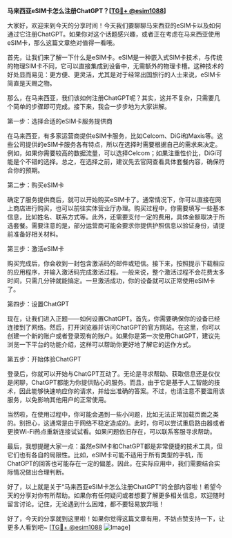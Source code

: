 **马来西亚eSIM卡怎么注册ChatGPT？[[TG💪+ @esim1088](https://t.me/s/esim1088)]**

大家好，欢迎来到今天的分享时间！今天我们要聊聊马来西亚的eSIM卡以及如何通过它注册ChatGPT。如果你对这个话题感兴趣，或者正在考虑在马来西亚使用eSIM卡，那么这篇文章绝对值得一看哦。

首先，让我们来了解一下什么是eSIM卡。eSIM是一种嵌入式SIM卡技术，与传统的物理SIM卡不同，它可以直接集成到设备中，无需额外的物理卡槽。这种技术的好处显而易见：更方便、更灵活，尤其是对于经常出国旅行的人士来说，eSIM卡简直是天赐之物。

那么，在马来西亚，我们该如何注册ChatGPT呢？其实，这并不复杂，只需要几个简单的步骤即可完成。接下来，我会一步步地为大家讲解。

第一步：选择合适的eSIM卡服务提供商

在马来西亚，有多家运营商提供eSIM卡服务，比如Celcom、DiGi和Maxis等。这些公司提供的eSIM卡服务各有特点，所以在选择时需要根据自己的需求来决定。例如，如果你需要较高的数据流量，可以选择Celcom；如果注重性价比，DiGi可能是个不错的选择。总之，在选择之前，建议先去官网查看具体套餐内容，确保符合你的预期。

第二步：购买eSIM卡

确定了服务提供商后，就可以开始购买eSIM卡了。通常情况下，你可以直接在网上商店进行购买，也可以前往实体营业厅办理。购买过程中，你需要填写一些基本信息，比如姓名、联系方式等。此外，还需要支付一定的费用，具体金额取决于所选套餐。需要注意的是，部分运营商可能会要求你提供护照信息以验证身份，请提前准备好相关材料。

第三步：激活eSIM卡

购买完成后，你会收到一封包含激活码的邮件或短信。接下来，按照提示下载相应的应用程序，并输入激活码完成激活过程。一般来说，整个激活过程不会花费太多时间，只需几分钟就能搞定。一旦激活成功，你的设备就可以正常使用eSIM卡了。

第四步：设置ChatGPT

现在，让我们进入正题——如何设置ChatGPT。首先，你需要确保你的设备已经连接到了网络。然后，打开浏览器并访问ChatGPT的官方网站。在这里，你可以创建一个新的账户或者登录现有的账户。如果你是第一次使用ChatGPT，建议先浏览一下平台的功能介绍，这样可以帮助你更好地了解它的运作方式。

第五步：开始体验ChatGPT

登录后，你就可以开始与ChatGPT互动了。无论是寻求帮助、获取信息还是仅仅是闲聊，ChatGPT都能为你提供贴心的服务。而且，由于它是基于人工智能的技术，因此能够快速响应你的请求，并给出准确的答案。不过，也请注意不要滥用该服务，以免影响其他用户的正常使用。

当然啦，在使用过程中，你可能会遇到一些小问题，比如无法正常加载页面之类的。别担心，这通常是由于网络不稳定造成的。此时，你可以尝试重启路由器或者更换Wi-Fi热点重新连接试试看。如果问题依旧存在，可以联系客服寻求帮助。

最后，我想提醒大家一点：虽然eSIM卡和ChatGPT都是非常便捷的技术工具，但它们也有各自的局限性。比如，eSIM卡可能不适用于所有类型的手机，而ChatGPT的回答也可能存在一定的偏差。因此，在实际应用中，我们需要结合实际情况做出合理判断。

好了，以上就是关于“马来西亚eSIM卡怎么注册ChatGPT”的全部内容啦！希望今天的分享对你有所帮助。如果你有任何疑问或者想要了解更多相关信息，欢迎随时留言讨论。记住，无论遇到什么困难，都不要轻易放弃哦！

好了，今天的分享就到这里啦！如果你觉得这篇文章有用，不妨点赞支持一下，让更多人看到吧~ [[TG💪+ @esim1088](https://t.me/s/esim1088) ![Image](https://i.postimg.cc/4NQfJmqS/Snipaste-2025-05-13-00-14-12.png)]